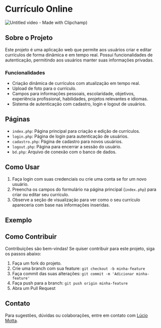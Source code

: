 # Currículo Online


![Untitled video - Made with Clipchamp](https://github.com/luciomotta/Curriculo-Online-/assets/83682095/9a0b1dfa-6647-49b3-9fe8-1ac2ae29ecb2)) 
## Sobre o Projeto

Este projeto é uma aplicação web que permite aos usuários criar e editar currículos de forma dinâmica e em tempo real. Possui funcionalidades de autenticação, permitindo aos usuários manter suas informações privadas.

### Funcionalidades

- Criação dinâmica de currículos com atualização em tempo real.
- Upload de foto para o currículo.
- Campos para informações pessoais, escolaridade, objetivos, experiência profissional, habilidades, projetos relevantes e idiomas.
- Sistema de autenticação com cadastro, login e logout de usuários.

## Páginas

- `index.php`: Página principal para criação e edição de currículos.
- `login.php`: Página de login para autenticação de usuários.
- `cadastro.php`: Página de cadastro para novos usuários.
- `logout.php`: Página para encerrar a sessão do usuário.
- `bd.php`: Arquivo de conexão com o banco de dados.

## Como Usar

1. Faça login com suas credenciais ou crie uma conta se for um novo usuário.
2. Preencha os campos do formulário na página principal (`index.php`) para criar ou editar seu currículo.
3. Observe a seção de visualização para ver como o seu currículo apareceria com base nas informações inseridas.

## Exemplo

<!-- Adicione um vídeo ou GIF demonstrando a funcionalidade do projeto -->

## Como Contribuir

Contribuições são bem-vindas! Se quiser contribuir para este projeto, siga os passos abaixo:
1. Faça um fork do projeto.
2. Crie uma branch com sua feature: `git checkout -b minha-feature`
3. Faça commit das suas alterações: `git commit -m 'Adicionar minha-feature'`
4. Faça push para a branch: `git push origin minha-feature`
5. Abra um Pull Request

## Contato

Para sugestões, dúvidas ou colaborações, entre em contato com [Lúcio Motta]([link_para_perfil](https://www.linkedin.com/in/lucio-motta-828613166/)https://www.linkedin.com/in/lucio-motta-828613166/).





